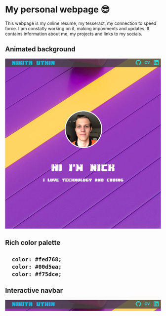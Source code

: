 # My personal webpage :sunglasses:
This webpage is my online resume, my tesseract, my connection to speed force.
I am constatly working on it, making impovments and updates.
It contains information about me, my projects and links to my socials.

<h2>Animated background</h2>

![sample of a webpage](./sample1.jpg)

<h2>Rich color palette<h2>
  
```
  color: #fed768;
  color: #00d5ea;
  color: #f75dce;
```
  
<h2> Interactive navbar</h2>

![navbar_sample](./navb.jpg)
